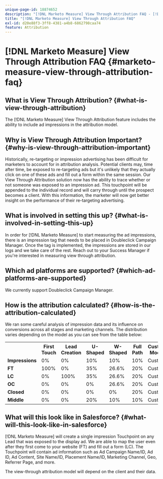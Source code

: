 ```yaml
---
unique-page-id: 18874652
description: "[!DNL Marketo Measure] View Through Attribution FAQ - [!DNL Marketo Measure]"
title: "[!DNL Marketo Measure] View Through Attribution FAQ"
exl-id: d20e88f3-3ff8-4381-a4b8-6862798caa74
feature: Attribution
---
```

# [!DNL Marketo Measure] View Through Attribution FAQ {#marketo-measure-view-through-attribution-faq}

## What is View Through Attribution? {#what-is-view-through-attribution}

The [!DNL Marketo Measure] View Through Attribution feature includes the ability to include ad impressions in the attribution model.

## Why is View Through Attribution Important? {#why-is-view-through-attribution-important}

Historically, re-targeting or impression advertising has been difficult for marketers to account for in attribution analysis. Potential clients may, time after time, be exposed to re-targeting ads but it's unlikely that they actually click on one of these ads and fill out a form within the same session. Our View Through Attribution solution now has the ability to trace whether or not someone was exposed to an impression ad. This touchpoint will be appended to the individual record and will carry through until the prospect becomes a client. With this information, the marketer will now get better insight on the performance of their re-targeting advertising.

## What is involved in setting this up? {#what-is-involved-in-setting-this-up}

In order for [!DNL Marketo Measure] to start measuring the ad impressions, there is an impression tag that needs to be placed in Doubleclick Campaign Manager. Once the tag is implemented, the impressions are stored in our logs and we take care of the rest. Reach out to your Success Manager if you're interested in measuring view through attribution.

## Which ad platforms are supported? {#which-ad-platforms-are-supported}

We currently support Doubleclick Campaign Manager.

## How is the attribution calculated? {#how-is-the-attribution-calculated}

We ran some careful analysis of impression data and its influence on conversions across all stages and marketing channels. The distribution varies depending on the model as you can see from the table below:

<table> 
 <colgroup> 
  <col> 
  <col> 
  <col> 
  <col> 
  <col> 
  <col> 
  <col> 
 </colgroup> 
 <tbody> 
  <tr> 
   <th><br></th> 
   <th>First Touch</th> 
   <th>Lead Creation</th> 
   <th>U-Shaped</th> 
   <th>W-Shaped</th> 
   <th>Full Path</th> 
   <th>Custom Model</th> 
  </tr> 
  <tr> 
   <td><strong>Impressions</strong></td> 
   <td>0%</td> 
   <td>0%</td> 
   <td>10%</td> 
   <td>10%</td> 
   <td>10%</td> 
   <td>Custom</td> 
  </tr> 
  <tr> 
   <td><strong>FT</strong></td> 
   <td>100%</td> 
   <td>0%</td> 
   <td>35%</td> 
   <td>26.6%</td> 
   <td>20%</td> 
   <td>Custom</td> 
  </tr> 
  <tr> 
   <td><strong>LC</strong></td> 
   <td>0%</td> 
   <td>100%</td> 
   <td>35%</td> 
   <td>26.6%</td> 
   <td>20%</td> 
   <td>Custom</td> 
  </tr> 
  <tr> 
   <td><strong>OC</strong></td> 
   <td>0%</td> 
   <td>0%</td> 
   <td>0%</td> 
   <td>26.6%</td> 
   <td>20%</td> 
   <td>Custom</td> 
  </tr> 
  <tr> 
   <td><strong>Closed</strong></td> 
   <td>0%</td> 
   <td>0%</td> 
   <td>0%</td> 
   <td>0%</td> 
   <td>20%</td> 
   <td>Custom</td> 
  </tr> 
  <tr> 
   <td><strong>Middle</strong></td> 
   <td>0%</td> 
   <td>0%</td> 
   <td>20%</td> 
   <td>10%</td> 
   <td>10%</td> 
   <td>Custom</td> 
  </tr> 
 </tbody> 
</table>

## What will this look like in Salesforce? {#what-will-this-look-like-in-salesforce}

[!DNL Marketo Measure] will create a single impression Touchpoint on any Lead that was exposed to the display ad. We are able to map the user even after they first come to your website (FT) and fill out a form (LC). The Touchpoint will contain ad information such as Ad Campaign Name/ID, Ad ID, Ad Content, Site Name/ID, Placement Name/ID, Marketing Channel, Geo, Referrer Page, and more.

The view-through attribution model will depend on the client and their data.
